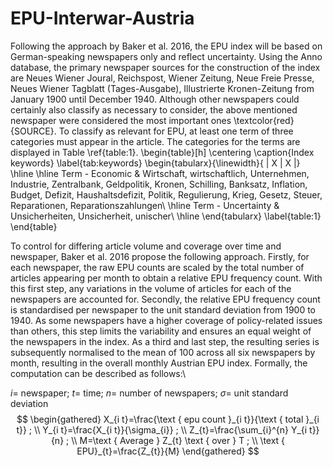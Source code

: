 # EPU-Interwar-Austria
Following the approach by Baker et al. 2016, the EPU index will be based on German-speaking newspapers only and reflect uncertainty. Using the Anno database, the primary newspaper sources for the construction of the index are Neues Wiener Joural, Reichspost, Wiener Zeitung, Neue Freie Presse, Neues Wiener Tagblatt (Tages-Ausgabe), Illustrierte Kronen-Zeitung from January 1900 until December 1940. Although other newspapers could certainly also classify as necessary to consider, the above mentioned newspaper were considered the most important ones \textcolor{red}{SOURCE}. To classify as relevant for EPU, at least one term of three categories must appear in the article. The categories for the terms are displayed in Table \ref{table:1}. 
\begin{table}[h]
\centering
\caption{Index keywords} \label{tab:keywords}
\begin{tabularx}{\linewidth}{ | X | X |}
 \hline \hline
 Term - Economic & Wirtschaft, wirtschaftlich, Unternehmen, Industrie, Zentralbank, Geldpolitik, Kronen, Schilling, Banksatz, Inflation, Budget, Defizit, Haushaltsdefizit, Politik, Regulierung, Krieg, Gesetz, Steuer, Reparationen, Reparationszahlungen\\
 \hline
 Term - Uncertainty & Unsicherheiten, Unsicherheit, unischer\\
 \hline 
\end{tabularx}
\label{table:1}
\end{table}


To control for differing article volume and coverage over time and newspaper, Baker et al. 2016 propose the following approach. Firstly, for each newspaper, the raw EPU counts are scaled by the total number of articles appearing per month to obtain a relative EPU frequency count. With this first step, any variations in the volume of articles for each of the newspapers are accounted for. Secondly, the relative EPU frequency count is standardised per newspaper to the unit standard deviation from 1900 to 1940. As some newspapers have a higher coverage of policy-related issues than others, this step limits the variability and ensures an equal weight of the newspapers in the index.  As a third and last step, the resulting series is subsequently normalised to the mean of 100 across all six newspapers by month, resulting in the overall monthly Austrian EPU index. Formally, the computation can be described as follows:\\

$i=$ newspaper; $t=$ time; $n=$ number of newspapers; $\sigma=$ unit standard deviation
$$
\begin{gathered}
X_{i t}=\frac{\text { epu count }_{i t}}{\text { total }_{i t}} ; \\
Y_{i t}=\frac{X_{i t}}{\sigma_{i}} ; \\
Z_{t}=\frac{\sum_{i}^{n} Y_{i t}}{n} ; \\
M=\text { Average } Z_{t} \text { over } T ; \\
\text { EPU}_{t}=\frac{Z_{t}}{M}
\end{gathered}
$$

